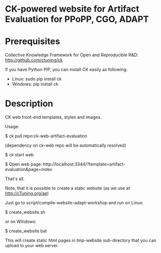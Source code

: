 CK-powered website for Artifact Evaluation for PPoPP, CGO, ADAPT
================================================================

Prerequisites
=============
Collective Knowledge Framework for Open and Reproducible R&D: 
http://github.com/ctuning/ck

If you have Python PIP, you can install CK easily as following:
* Linux: sudo pip install ck
* Windows: pip install ck

Description
===========

CK web front-end templates, styles and images.

Usage:

 $ ck pull repo:ck-web-artifact-evaluation

 (dependency on ck-web repo will be automatically resolved)

 $ ck start web

 $ Open web page: http://localhost:3344/?template=artifact-evaluation&page=index

 That's all.

Note, that it is possible to create a static website
(as we use at http://cTuning.org/ae)

Just go to script/compile-website-adapt-workshop
and run on Linux:

 $ create_website.sh

or on Windows:

 $ create_website.bat

This will create static html pages in tmp-website sub-directory
that you can upload to your web server.

